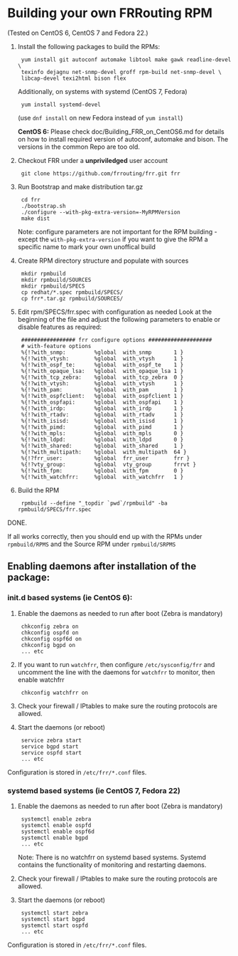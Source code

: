 Building your own FRRouting RPM
======================================
(Tested on CentOS 6, CentOS 7 and Fedora 22.)

1. Install the following packages to build the RPMs:

        yum install git autoconf automake libtool make gawk readline-devel \
        texinfo dejagnu net-snmp-devel groff rpm-build net-snmp-devel \
        libcap-devel texi2html bison flex

    Additionally, on systems with systemd (CentOS 7, Fedora)

        yum install systemd-devel

    (use `dnf install` on new Fedora instead of `yum install`)

    **CentOS 6:** Please check doc/Building_FRR_on_CentOS6.md for details on
    how to install required version of autoconf, automake and bison. The
    versions in the common Repo are too old.

2. Checkout FRR under a **unpriviledged** user account

        git clone https://github.com/frrouting/frr.git frr

3. Run Bootstrap and make distribution tar.gz

        cd frr
        ./bootstrap.sh
        ./configure --with-pkg-extra-version=-MyRPMVersion
        make dist
            
    Note: configure parameters are not important for the RPM building - except the `with-pkg-extra-version` if you want to give the RPM a specific name to
    mark your own unoffical build

4. Create RPM directory structure and populate with sources

        mkdir rpmbuild
        mkdir rpmbuild/SOURCES
        mkdir rpmbuild/SPECS
        cp redhat/*.spec rpmbuild/SPECS/
        cp frr*.tar.gz rpmbuild/SOURCES/

5. Edit rpm/SPECS/frr.spec with configuration as needed
    Look at the beginning of the file and adjust the following parameters to enable or disable features as required:
    
        ################# frr configure options ####################
        # with-feature options
        %{!?with_snmp:         %global  with_snmp       1 }
        %{!?with_vtysh:        %global  with_vtysh      1 }
        %{!?with_ospf_te:      %global  with_ospf_te    1 }
        %{!?with_opaque_lsa:   %global  with_opaque_lsa 1 }
        %{!?with_tcp_zebra:    %global  with_tcp_zebra  0 }
        %{!?with_vtysh:        %global  with_vtysh      1 }
        %{!?with_pam:          %global  with_pam        1 }
        %{!?with_ospfclient:   %global  with_ospfclient 1 }
        %{!?with_ospfapi:      %global  with_ospfapi    1 }
        %{!?with_irdp:         %global  with_irdp       1 }
        %{!?with_rtadv:        %global  with_rtadv      1 }
        %{!?with_isisd:        %global  with_isisd      1 }
        %{!?with_pimd:         %global  with_pimd       1 }
        %{!?with_mpls:         %global  with_mpls       0 }
        %{!?with_ldpd:         %global  with_ldpd       0 }
        %{!?with_shared:       %global  with_shared     1 }
        %{!?with_multipath:    %global  with_multipath  64 }
        %{!?frr_user:          %global  frr_user        frr }
        %{!?vty_group:         %global  vty_group       frrvt }
        %{!?with_fpm:          %global  with_fpm        0 }
        %{!?with_watchfrr:     %global  with_watchfrr   1 }

6. Build the RPM

        rpmbuild --define "_topdir `pwd`/rpmbuild" -ba rpmbuild/SPECS/frr.spec

DONE.

If all works correctly, then you should end up with the RPMs under 
`rpmbuild/RPMS` and the Source RPM under `rpmbuild/SRPMS`


Enabling daemons after installation of the package:
---------------------------------------------------

### init.d based systems (ie CentOS 6):

1. Enable the daemons as needed to run after boot (Zebra is mandatory)
    
        chkconfig zebra on
        chkconfig ospfd on
        chkconfig ospf6d on
        chkconfig bgpd on
        ... etc

2. If you want to run `watchfrr`, then configure `/etc/sysconfig/frr` 
   and uncomment the line with the daemons for `watchfrr` to monitor,
   then enable watchfrr

        chkconfig watchfrr on

3. Check your firewall / IPtables to make sure the routing protocols are
allowed.
        
4. Start the daemons (or reboot)

        service zebra start
        service bgpd start
        service ospfd start
        ... etc
            
Configuration is stored in `/etc/frr/*.conf` files.


### systemd based systems (ie CentOS 7, Fedora 22)

1. Enable the daemons as needed to run after boot (Zebra is mandatory)
    
        systemctl enable zebra
        systemctl enable ospfd
        systemctl enable ospf6d
        systemctl enable bgpd
        ... etc

    Note: There is no watchfrr on systemd based systems. Systemd contains
    the functionality of monitoring and restarting daemons.

2. Check your firewall / IPtables to make sure the routing protocols are
allowed.
        
3. Start the daemons (or reboot)

        systemctl start zebra
        systemctl start bgpd
        systemctl start ospfd
        ... etc
            
Configuration is stored in `/etc/frr/*.conf` files.

